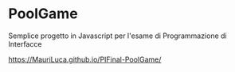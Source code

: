 # PoolGame

Semplice progetto in Javascript per l'esame di Programmazione di Interfacce


https://MauriLuca.github.io/PIFinal-PoolGame/
